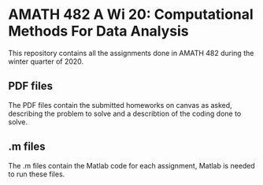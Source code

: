 # AMATH 482 A Wi 20: Computational Methods For Data Analysis
This repository contains all the assignments done in AMATH 482 during the winter quarter of 2020.
## PDF files
The PDF files contain the submitted homeworks on canvas as asked, describing the problem to solve and a describtion of the coding done to solve.
## .m files
The .m files contain the Matlab code for each assignment, Matlab is needed to run these files.
